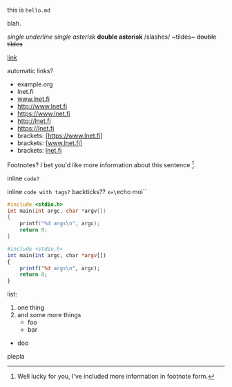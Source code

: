 this is `hello.md`

blah.

_single underline_
*single asterisk*
**double asterisk**
/slashes/
~tildes~
~~double tildes~~

[link](https://stackoverflow.com/)


automatic links?
- example.org
- lnet.fi
- www.lnet.fi
- http://www.lnet.fi
- https://www.lnet.fi
- http://lnet.fi
- https://lnet.fi
- brackets: [https://www.lnet.fi]
- brackets: [www.lnet.fi]
- brackets: [lnet.fi](lnet.fi)


Footnotes? I bet you'd like more information about this sentence [^1].

[^1]: Well lucky for you, I've included more information in footnote form.


inline `code?` 

inline <code>code with tags?</code>
backticks?? `x=\`echo moi\``


```c
#include <stdio.h>
int main(int argc, char *argv[])
{
	printf("%d args\n", argc);
	return 0;
}
```


```perl
#include <stdio.h>
int main(int argc, char *argv[])
{
	printf("%d args\n", argc);
	return 0;
}
```



list:

1. one thing
2. and some more things
   - foo
   - bar
- doo


plepla 
